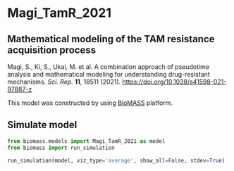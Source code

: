 # Magi_TamR_2021

## Mathematical modeling of the TAM resistance acquisition process
Magi, S., Ki, S., Ukai, M. et al. A combination approach of pseudotime analysis and mathematical modeling for understanding drug-resistant mechanisms. *Sci. Rep.* **11**, 18511 (2021). https://doi.org/10.1038/s41598-021-97887-z

This model was constructed by using [BioMASS](https://github.com/biomass-dev/biomass) platform.

## Simulate model

```python
from biomass.models import Magi_TamR_2021 as model
from biomass import run_simulation

run_simulation(model, viz_type='average', show_all=False, stdev=True)
```
